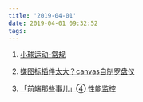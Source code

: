 ```yaml
---
title: '2019-04-01'
date: 2019-04-01 09:32:52
tags:
---
```


1. [小球运动-常规](https://juejin.im/post/5ca057966fb9a05e1a7a960c)


2. [嫌图标插件太大？canvas自制罗盘仪](https://juejin.im/post/5c9c2951518825159a092dfb)

3. [「前端那些事儿」④ 性能监控](https://juejin.im/post/5c9f112751882567f8529586)